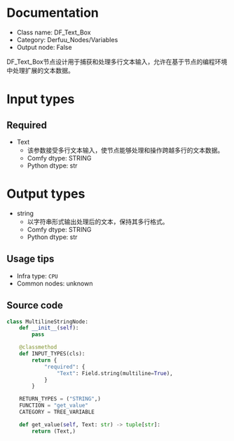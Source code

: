 
# Documentation
- Class name: DF_Text_Box
- Category: Derfuu_Nodes/Variables
- Output node: False

DF_Text_Box节点设计用于捕获和处理多行文本输入，允许在基于节点的编程环境中处理扩展的文本数据。

# Input types
## Required
- Text
    - 该参数接受多行文本输入，使节点能够处理和操作跨越多行的文本数据。
    - Comfy dtype: STRING
    - Python dtype: str

# Output types
- string
    - 以字符串形式输出处理后的文本，保持其多行格式。
    - Comfy dtype: STRING
    - Python dtype: str


## Usage tips
- Infra type: `CPU`
- Common nodes: unknown


## Source code
```python
class MultilineStringNode:
    def __init__(self):
        pass

    @classmethod
    def INPUT_TYPES(cls):
        return {
            "required": {
                "Text": Field.string(multiline=True),
            }
        }

    RETURN_TYPES = ("STRING",)
    FUNCTION = "get_value"
    CATEGORY = TREE_VARIABLE

    def get_value(self, Text: str) -> tuple[str]:
        return (Text,)

```
